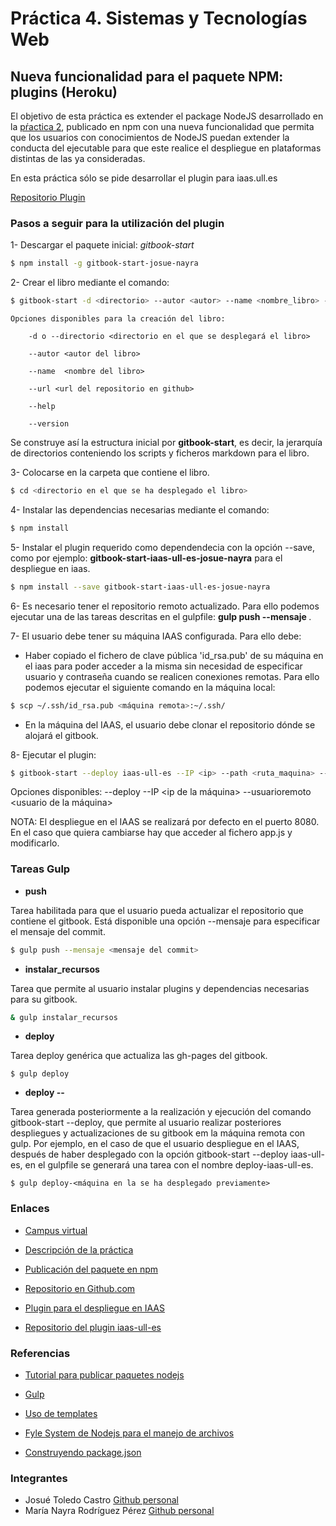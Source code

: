 # Práctica 4. Sistemas y Tecnologías Web

## Nueva funcionalidad para el paquete NPM: plugins (Heroku)

El objetivo de esta práctica es extender el package NodeJS desarrollado en la [pŕactica 2](https://github.com/ULL-ESIT-SYTW-1617/creacion-de-paquetes-y-modulos-en-nodejs-josue-nayra), publicado en npm con una nueva funcionalidad que permita que los usuarios con conocimientos de NodeJS puedan extender la conducta del ejecutable para que este realice el despliegue en plataformas distintas de las ya consideradas.

En esta práctica sólo se pide desarrollar el plugin para iaas.ull.es


[Repositorio Plugin](https://github.com/ULL-ESIT-SYTW-1617/gitbook-start-heroku-josue-nayra)


### Pasos a seguir para la utilización del plugin

1- Descargar el paquete inicial: *gitbook-start*
    
```bash
$ npm install -g gitbook-start-josue-nayra 
```

2- Crear el libro mediante el comando:
    
```bash
$ gitbook-start -d <directorio> --autor <autor> --name <nombre_libro> --url <url_repo>
```
    
    Opciones disponibles para la creación del libro:
        
        -d o --directorio <directorio en el que se desplegará el libro>
        
        --autor <autor del libro>
        
        --name  <nombre del libro>
        
        --url <url del repositorio en github>
    
        --help 
        
        --version

Se construye así la estructura inicial por **gitbook-start**, es decir, la jerarquía de directorios conteniendo los scripts y ficheros markdown para el libro.

3- Colocarse en la carpeta que contiene el libro.

```bash
$ cd <directorio en el que se ha desplegado el libro>
```

4- Instalar las dependencias necesarias mediante el comando:
    
```bash
$ npm install 
```

5- Instalar el plugin requerido como dependendecia con la opción --save, como por ejemplo: **gitbook-start-iaas-ull-es-josue-nayra** para el despliegue en iaas.
    
```bash
$ npm install --save gitbook-start-iaas-ull-es-josue-nayra 
```

6- Es necesario tener el repositorio remoto actualizado. Para ello podemos ejecutar una de las tareas descritas en el gulpfile: **gulp push --mensaje <mensaje commit>**.


7- El usuario debe tener su máquina IAAS configurada. Para ello debe:

* Haber copiado el fichero de clave pública 'id_rsa.pub' de su máquina en el iaas para poder acceder a la misma sin necesidad de especificar usuario y contraseña cuando se realicen conexiones remotas. Para ello podemos ejecutar el siguiente comando
en la máquina local:
    
```bash
$ scp ~/.ssh/id_rsa.pub <máquina remota>:~/.ssh/
```
* En la máquina del IAAS, el usuario debe clonar el repositorio dónde se alojará el gitbook.


8- Ejecutar el plugin:
   
```bash
$ gitbook-start --deploy iaas-ull-es --IP <ip> --path <ruta_maquina> --usuarioremoto <usuario_maquina_iaas>  
```

   Opciones disponibles:
        --deploy <maquina donde se va a desplegar el gitbook>
        --IP <ip de la máquina>
        --usuarioremoto <usuario de la máquina>


NOTA: El despliegue en el IAAS se realizará por defecto en el puerto 8080. En el caso que quiera cambiarse hay que acceder al fichero app.js y modificarlo.



### Tareas Gulp


* **push**

Tarea habilitada para que el usuario pueda actualizar el repositorio que contiene el gitbook. Está disponible una opción --mensaje para especificar el mensaje del commit.

```bash
$ gulp push --mensaje <mensaje del commit>
```

* **instalar_recursos**

Tarea que permite al usuario instalar plugins y dependencias necesarias para su gitbook.

```bash
& gulp instalar_recursos
```

* **deploy**

Tarea deploy genérica que actualiza las gh-pages del gitbook.
```
$ gulp deploy
```

* **deploy --<despliegue realizado>**

Tarea generada posteriormente a la realización y ejecución del comando gitbook-start --deploy, que permite al usuario realizar posteriores despliegues y actualizaciones de su gitbook em la máquina remota con gulp.
Por ejemplo, en el caso de que el usuario despliegue en el IAAS, después de haber desplegado con la opción gitbook-start --deploy iaas-ull-es, en el gulpfile se generará una tarea
con el nombre deploy-iaas-ull-es.

```
$ gulp deploy-<máquina en la se ha desplegado previamente>
```


### Enlaces

- [Campus virtual](https://campusvirtual.ull.es/1617/course/view.php?id=1175)

- [Descripción de la práctica](https://casianorodriguezleon.gitbooks.io/ull-esit-1617/content/practicas/practicaplugin.html)

- [Publicación del paquete en npm](https://www.npmjs.com/package/gitbook-start-josue-nayra)

- [Repositorio en Github.com](https://github.com/ULL-ESIT-SYTW-1617/nueva-funcionalidad-para-el-paquete-npm-plugins-josue-nayra)

- [Plugin para el despliegue en IAAS](https://www.npmjs.com/package/gitbook-start-iaas-ull-es-josue-nayra)

- [Repositorio del plugin iaas-ull-es](https://github.com/ULL-ESIT-SYTW-1617/gitbook-start-iaas-ull-es-josue-nayra) 




### Referencias

- [Tutorial para publicar paquetes nodejs](https://casianorodriguezleon.gitbooks.io/ull-esit-1617/content/apuntes/nodejspackages.html)

- [Gulp](https://casianorodriguezleon.gitbooks.io/ull-esit-1617/content/apuntes/gulp/)

- [Uso de templates](https://www.npmjs.com/package/ejs)

- [Fyle System de Nodejs para el manejo de archivos](https://casianorodriguezleon.gitbooks.io/ull-esit-1617/content/apuntes/fs.html)

- [Construyendo package.json](https://docs.npmjs.com/files/package.json)



### Integrantes

- Josué Toledo Castro
    [Github personal](www.github.com/JosueTC94)
- María Nayra Rodríguez Pérez
    [Github personal](www.github.com/alu0100406122)